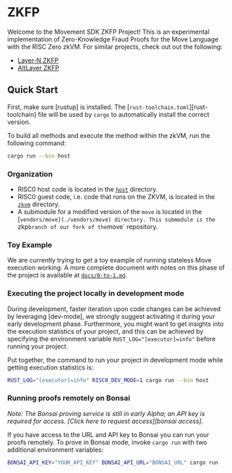 # ZKFP

Welcome to the Movement SDK ZKFP Project! This is an experimental implementation of Zero-Knowledge Fraud Proofs for the Move Language with the RISC Zero zkVM. For similar projects, check out out the following:
- [Layer-N ZKFP](https://www.layern.com/blog/zkfp)
- [AltLayer ZKFP](https://www.risczero.com/news/altlayer-zkfraudproofs)

## Quick Start

First, make sure [rustup] is installed. The
[`rust-toolchain.toml`][rust-toolchain] file will be used by `cargo` to
automatically install the correct version.

To build all methods and execute the method within the zkVM, run the following
command:

```bash
cargo run --bin host
```

### Organization
- RISC0 host code is located in the [`host`](./host) directory.
- RISC0 guest code, i.e. code that runs on the ZKVM, is located in the [`zkvm`](.guest) directory.
- A submodule for a modified version of the `move` is located in the [`vendors/move](./vendors/move) directory. This submodule is the `zkp` branch of our fork of the `move` repository.

### Toy Example

We are currently trying to get a toy example of running stateless Move execution working. A more complete document with notes on this phase of the project is available at [`docs/0-to-1.md`](./docs/0-to-1.md).


### Executing the project locally in development mode

During development, faster iteration upon code changes can be achieved by leveraging [dev-mode], we strongly suggest activating it during your early development phase. Furthermore, you might want to get insights into the execution statistics of your project, and this can be achieved by specifying the environment variable `RUST_LOG="[executor]=info"` before running your project.

Put together, the command to run your project in development mode while getting execution statistics is:

```bash
RUST_LOG="[executor]=info" RISC0_DEV_MODE=1 cargo run --bin host
```

### Running proofs remotely on Bonsai

_Note: The Bonsai proving service is still in early Alpha; an API key is
required for access. [Click here to request access][bonsai access]._

If you have access to the URL and API key to Bonsai you can run your proofs
remotely. To prove in Bonsai mode, invoke `cargo run` with two additional
environment variables:

```bash
BONSAI_API_KEY="YOUR_API_KEY" BONSAI_API_URL="BONSAI_URL" cargo run
```